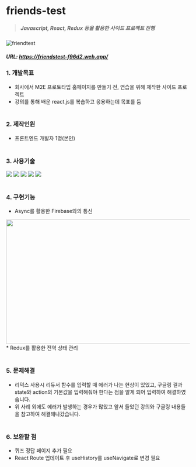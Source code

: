 # friends-test

> ##### Javascript, React, Redux 등을 활용한 사이드 프로젝트 진행
![friendtest](https://user-images.githubusercontent.com/108599126/224625387-e359ea90-7025-4b36-b6f5-00b1fd1cdfba.JPG)
##### URL: https://friendstest-f96d2.web.app/

### 1. 개발목표   
* 회사에서 M2E 프로토타입 홈페이지를 만들기 전, 연습을 위해 제작한 사이드 프로젝트   
* 강의를 통해 배운 react.js를 복습하고 응용하는데 목표를 둠
<br/><br/>

### 2. 제작인원
* 프론트엔드 개발자 1명(본인)
<br/><br/>

### 3. 사용기술
<img src="https://img.shields.io/badge/JavaScript-F7DF1E?style=flat&logo=javascript&logoColor=black"> <img src="https://img.shields.io/badge/React-61DAFB?style=flat&logo=react&logoColor=black"> <img src="https://img.shields.io/badge/Styled--Components-DB7093?style=flat&logo=styled-components&logoColor=white"> <img src="https://img.shields.io/badge/Redux-764ABC?style=flat&logo=redux&logoColor=white"> <img src="https://img.shields.io/badge/Firebase-FFCA28?style=flat&logo=firebase&logoColor=black">
<br/><br/>

### 4. 구현기능 
* Async를 활용한 Firebase와의 통신
<img src="https://user-images.githubusercontent.com/108599126/224646141-89359f18-2cf8-4e5f-b3e1-c9ee08c43c8c.JPG" width="630" height="340">
* Redux를 활용한 전역 상태 관리
<br/><br/>

### 5. 문제해결
* 리덕스 사용시 리듀서 함수를 입력할 때 에러가 나는 현상이 있었고, 구글링 결과 state와 action의 기본값을 입력해줘야 한다는 점을 알게 되어 입력하여 해결하였습니다.
* 위 사례 외에도 에러가 발생하는 경우가 많았고 앞서 들었던 강의와 구글링 내용들을 참고하여 해결해나갔습니다.
<br/><br/>

### 6. 보완할 점
* 퀴즈 정답 페이지 추가 필요
* React Route 업데이트 후 useHistory를 useNavigate로 변경 필요
<br/><br/>
